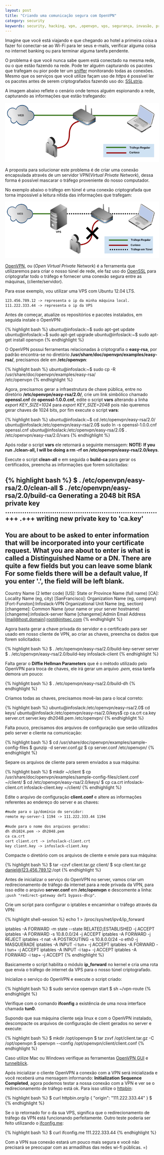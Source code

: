 ```yaml
---
layout: post
title: "Criando uma comunicação segura com OpenVPN"
category: security
keywords: security, hacking, vpn, ,openvpn, vps, segurança, invasão, privacidade, túnel, criptografia
---
```


Imagine que você está viajando e que chegando ao hotel a primeira coisa a fazer
foi conectar-se ao Wi-Fi para ler seus e-mails, verificar alguma coisa no internet
banking ou para terminar alguma tarefa pendente.

O problema é que você nunca sabe quem está conectado na mesma rede, ou o que estão
fazendo na rede. Pode ter alguém capturando os pacotes que trafegam ou pior pode ter
um [sniffer](http://en.wikipedia.org/wiki/Packet_analyzer) monitorando todas as
conexões. Mesmo que os serviços que você utilize façam uso de *https* é possível
ler os pacotes antes de serem criptografados fazendo uso do: [SSLstrip](https://pypi.python.org/pypi/sslstrip).

A imagem abaixo reflete o cenário onde temos alguém espionando a rede, capturando
as informações que estão trafegando:

![Acesso inseguro](/images/vpn-01.png)

A proposta para solucionar este problema é de criar uma conexão encapsulada através
de um servidor VPN(*Virtual Private Network*), dessa forma é possível mascarar o tráfego
proveniente do nosso computador.

No exemplo abaixo o tráfego em túnel é uma conexão criptografada que torna impossível
a leitura nítida das informações que trafegam:

![Acesso seguro](/images/vpn-02.png)

[OpenVPN](http://openvpn.net/), ou (*Open Virtual Private Network*) é a ferramenta
que utilizaremos para criar o nosso túnel de rede, ele faz uso do [OpenSSL](https://www.openssl.org/)
para criptografar todo o tráfego e fornecer uma conexão segura entre as máquinas,
(cliente/servidor).

Para esse exemplo, vou utilizar uma VPS com Ubuntu 12.04 LTS.

    123.456.789.12 -> representa o ip da minha máquina local.
    111.222.333.44 -> representa o ip da VPS

Antes de começar, atualize os repositórios e pacotes instalados, em seguida instale
o OpenVPN:

{% highlight bash %}
ubuntu@infoslack:~$ sudo apt-get update
ubuntu@infoslack:~$ sudo apt-get upgrade
ubuntu@infoslack:~$ sudo apt-get install openvpn
{% endhighlight %}

O OpenVPN possui ferramentas relacionadas à criptografia o **easy-rsa**, por padrão
encontra-se no diretório **/usr/share/doc/openvpn/examples/easy-rsa/**, precisamos
dele em **/etc/openvpn**:

{% highlight bash %}
ubuntu@infoslack:~$ sudo cp -R /usr/share/doc/openvpn/examples/easy-rsa/ \
/etc/openvpn
{% endhighlight %}

Agora, precisamos gerar a infraestrutura de chave pública, entre no diretório
**/etc/openvpn/easy-rsa/2.0/**, crie um link simbólico chamado **openssl.cnf** de
**openssl-1.0.0.cnf**, edite o script **vars** alterando a linha
*export KEY_SIZE=1024* para *export KEY_SIZE=2048* pois não queremos gerar chaves
de 1024 bits, por fim execute o script **vars**:

{% highlight bash %}
ubuntu@infoslack:~$ cd /etc/openvpn/easy-rsa/2.0/
ubuntu@infoslack:/etc/openvpn/easy-rsa/2.0$ sudo ln -s openssl-1.0.0.cnf \
openssl.cnf
ubuntu@infoslack:/etc/openvpn/easy-rsa/2.0$ . /etc/openvpn/easy-rsa/2.0/vars
{% endhighlight %}

Após rodar o script **vars** ele retornará a seguinte mensagem:
**NOTE: If you run ./clean-all, I will be doing a rm -rf on /etc/openvpn/easy-rsa/2.0/keys**.

Execute o script **clean-all** e em seguida o **build-ca** para gerar os certificados,
preencha as informações que forem solicitadas:

{% highlight bash %}
$ . /etc/openvpn/easy-rsa/2.0/clean-all
$ . /etc/openvpn/easy-rsa/2.0/build-ca
Generating a 2048 bit RSA private key
.......................................................................+++
.+++
writing new private key to 'ca.key'
-----
You are about to be asked to enter information that will be incorporated
into your certificate request.
What you are about to enter is what is called a Distinguished Name or a DN.
There are quite a few fields but you can leave some blank
For some fields there will be a default value,
If you enter '.', the field will be left blank.
-----
Country Name (2 letter code) [US]:
State or Province Name (full name) [CA]:
Locality Name (eg, city) [SanFrancisco]:
Organization Name (eg, company) [Fort-Funston]:Infoslack-VPN
Organizational Unit Name (eg, section) [changeme]:
Common Name (your name or your server hostname) [changeme]:infoslack-server
Name [changeme]:Admin
Email Address [mail@host.domain]:root@initsec.com
{% endhighlight %}

Agora basta gerar a chave privada do servidor e o certificado para ser usado em
nosso cliente de VPN, ao criar as chaves, preencha os dados que forem solicitados:

{% highlight bash %}
$ . /etc/openvpn/easy-rsa/2.0/build-key-server server
$ . /etc/openvpn/easy-rsa/2.0/build-key infoslack-client
{% endhighlight %}

Falta gerar o **Diffie Hellman Parameters** que é o método utilizado pelo OpenVPN
para troca de chaves, ele irá gerar um arquivo *.pem*, essa tarefa demora um pouco:

{% highlight bash %}
$ . /etc/openvpn/easy-rsa/2.0/build-dh
{% endhighlight %}

Criamos todas as chaves, precisamos movê-las para o local correto:

{% highlight bash %}
ubuntu@infoslack:/etc/openvpn/easy-rsa/2.0$ cd keys/
ubuntu@infoslack:/etc/openvpn/easy-rsa/2.0/keys$ cp ca.crt ca.key \
server.crt server.key dh2048.pem /etc/openvpn/
{% endhighlight %}

Falta pouco, precisamos dos arquivos de configuração que serão utilizados pelo
server e cliente na comunicação:

{% highlight bash %}
$ cd /usr/share/doc/openvpn/examples/sample-config-files
$ gunzip -d server.conf.gz
$ cp server.conf /etc/openvpn/
{% endhighlight %}

Separe os arquivos de cliente para serem enviados a sua máquina:

{% highlight bash %}
$ mkdir ~/client
$ cp /usr/share/doc/openvpn/examples/sample-config-files/client.conf \
~/client/
$ cd /etc/openvpn/easy-rsa/2.0/keys/
$ cp ca.crt infoslack-client.crt infoslack-client.key ~/client/
{% endhighlight %}

Edite o arquivo de configuração **client.conf** e altere as informações
referentes ao endereço do server e as chaves:

    #mude para o ip/domínio do servidor:
    remote my-server-1 1194 -> 111.222.333.44 1194

    #mude para o nome dos arquivos gerados:
    dh dh1024.pem -> dh2048.pem
    ca ca.crt
    cert client.crt -> infoslack-client.crt
    key client.key -> infoslack-client.key

Compacte o diretório com os arquivos de cliente e envie para sua máquina:

{% highlight bash %}
$ tar -czvf client.tar.gz client/
$ scp client.tar.gz daniel@123.456.789.12:/opt
{% endhighlight %}

Antes de inicializar o serviço do OpenVPN no server, vamos criar um
redirecionamento de tráfego da internet para a rede privada da VPN, para isso
edite o arquivo **server.conf** em **/etc/openvpn** e descomente a linha:
`;push "redirect-gateway def1 bypass-dhcp"`.

Crie um script para configurar o iptables e encaminhar o tráfego através da VPN:

{% highlight shell-session %}
echo 1 > /proc/sys/net/ipv4/ip_forward

iptables -A FORWARD -m state --state RELATED,ESTABLISHED -j ACCEPT
iptables -A FORWARD -s 10.8.0.0/24 -j ACCEPT
iptables -A FORWARD -j REJECT
iptables -t nat -A POSTROUTING -s 10.8.0.0/24 -o eth0 -j MASQUERADE
iptables -A INPUT -i tun+ -j ACCEPT
iptables -A FORWARD -i tun+ -j ACCEPT
iptables -A INPUT -i tap+ -j ACCEPT
iptables -A FORWARD -i tap+ -j ACCEPT
{% endhighlight %}

Basicamente o script habilita o módulo **ip_forward** no kernel e cria uma rota
que envia o tráfego de internet da VPS para o nosso túnel criptografado.

Inicialize o serviço do OpenVPN e execute o script criado:

{% highlight bash %}
$ sudo service openvpn start
$ sh ~/vpn-route
{% endhighlight %}

Verifique com o comando **ifconfig** a existência de uma nova interface chamada
**tun0**.

Supondo que sua máquina cliente seja linux e com o OpenVPN instalado,
descompacte os arquivos de configuração de client gerados no server e execute:

{% highlight bash %}
$ mkdir /opt/openvpn
$ tar zxvf /opt/client.tar.gz -C /opt/openvpn
$ openvpn --config /opt/openvpn/client/client.conf
{% endhighlight %}

Caso utilize Mac ou Windows verifique as ferramentas [OpenVPN GUI](http://openvpn.se/)
e [tunnelblick](https://code.google.com/p/tunnelblick/).

Após inicializar o cliente OpenVPN a conexão com a VPN será inicializada e você
receberá uma mensagem informando:
**Initialization Sequence Completed**, agora podemos testar a nossa conexão com
a VPN e ver se o redirecionamento de tráfego está ok. Para isso utilize o [httpbin](https://github.com/kennethreitz/httpbin):

{% highlight bash %}
$ curl httpbin.org/ip
{
  "origin": "111.222.333.44"
}
$
{% endhighlight %}

Se o ip retornado for o da sua VPS, significa que o redirecionamento de tráfego
da VPN está funcionando perfeitamente. Outro teste poderia ser feito utilizando o
[ifconfig.me](http://ifconfig.me/):

{% highlight bash %}
$ curl ifconfig.me
111.222.333.44
{% endhighlight %}

Com a VPN sua conexão estará um pouco mais segura e você não precisará se
preocupar com as armadilhas das redes wi-fi públicas. =)
